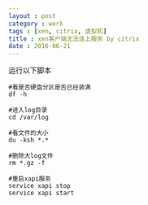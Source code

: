 ```yaml
---
layout : post
category : work
tags : [xen, citrix, 虚拟机]
title : xen客户端无法连上服务 by citrix
date : 2016-06-21
---
```



运行以下脚本


	#看是否硬盘分区是否已经装满
	df -h

	#进入log目录
	cd /var/log

	#看文件的大小
	du -ksh *.*

	#删除大log文件
	rm *.gz -f

	#重启xapi服务
	service xapi stop
	service xapi start
